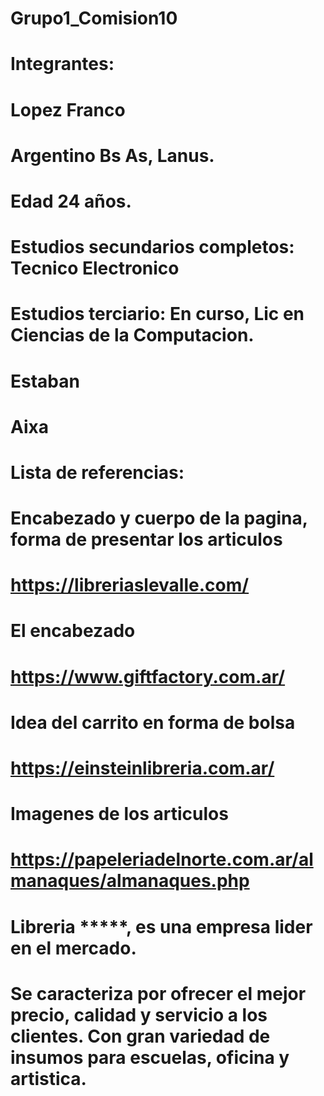 # Grupo1_Comision10

# Integrantes:
# Lopez Franco 
# Argentino Bs As, Lanus.
# Edad 24 años. 
# Estudios secundarios completos: Tecnico Electronico
# Estudios terciario: En curso, Lic en Ciencias de la Computacion.
#
# Estaban
# Aixa
#
# Lista de referencias:
# Encabezado y cuerpo de la pagina, forma de presentar los articulos
# https://libreriaslevalle.com/
# El encabezado
# https://www.giftfactory.com.ar/
# Idea del carrito en forma de bolsa
# https://einsteinlibreria.com.ar/
# Imagenes de los articulos
# https://papeleriadelnorte.com.ar/almanaques/almanaques.php
#
# Libreria *****, es una empresa lider en el mercado.
# Se caracteriza por ofrecer el mejor precio, calidad y servicio a los clientes. Con gran variedad de insumos para       escuelas, oficina y artistica.  